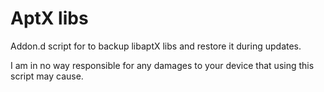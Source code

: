 AptX libs
================

Addon.d script for to backup libaptX libs and restore it during updates.

I am in no way responsible for any damages to your device that using this script
may cause.
